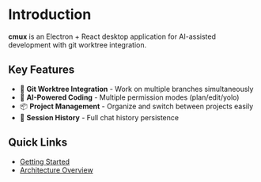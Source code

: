 # Introduction

**cmux** is an Electron + React desktop application for AI-assisted development with git worktree integration.

## Key Features

- 🔀 **Git Worktree Integration** - Work on multiple branches simultaneously
- 🤖 **AI-Powered Coding** - Multiple permission modes (plan/edit/yolo)
- 📦 **Project Management** - Organize and switch between projects easily
- 💬 **Session History** - Full chat history persistence

## Quick Links

- [Getting Started](./getting-started.md)
- [Architecture Overview](./architecture.md)
